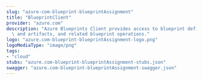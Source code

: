 ```yaml
---
slug: "azure-com-blueprint-blueprintAssignment"
title: "BlueprintClient"
provider: "azure.com"
description: "Azure Blueprints Client provides access to blueprint definitions, assignments,\
  \ and artifacts, and related blueprint operations."
logo: "azure.com-blueprint-blueprintAssignment-logo.png"
logoMediaType: "image/png"
tags:
- "cloud"
stubs: "azure.com-blueprint-blueprintAssignment-stubs.json"
swagger: "azure.com-blueprint-blueprintAssignment-swagger.json"
---
```

